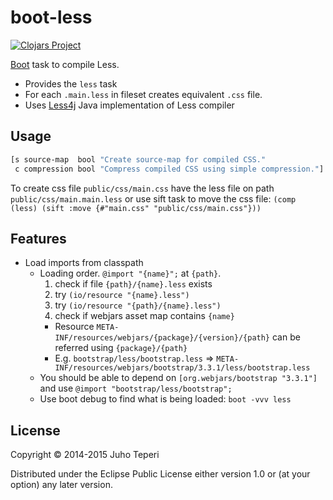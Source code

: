 # boot-less
[![Clojars Project](http://clojars.org/deraen/boot-less/latest-version.svg)](http://clojars.org/deraen/boot-less)

[Boot](https://github.com/boot-clj/boot) task to compile Less.

* Provides the `less` task
* For each `.main.less` in fileset creates equivalent `.css` file.
* Uses [Less4j](https://github.com/SomMeri/less4j) Java implementation of Less compiler

## Usage

```clj
[s source-map  bool "Create source-map for compiled CSS."
 c compression bool "Compress compiled CSS using simple compression."]
```

To create css file `public/css/main.css` have the less file on path `public/css/main.main.less` or use sift task to move the css file:
`(comp (less) (sift :move {#"main.css" "public/css/main.css"}))`

## Features

- Load imports from classpath
  - Loading order. `@import "{name}";` at `{path}`.
    1. check if file `{path}/{name}.less` exists
    2. try `(io/resource "{name}.less")`
    3. try `(io/resource "{path}/{name}.less")`
    4. check if webjars asset map contains `{name}`
      - Resource `META-INF/resources/webjars/{package}/{version}/{path}` can be referred using `{package}/{path}`
      - E.g. `bootstrap/less/bootstrap.less` => `META-INF/resources/webjars/bootstrap/3.3.1/less/bootstrap.less`
  - You should be able to depend on `[org.webjars/bootstrap "3.3.1"]`
    and use `@import "bootstrap/less/bootstrap";`
  - Use boot debug to find what is being loaded:
    `boot -vvv less`

## License

Copyright © 2014-2015 Juho Teperi

Distributed under the Eclipse Public License either version 1.0 or (at your option) any later version.
